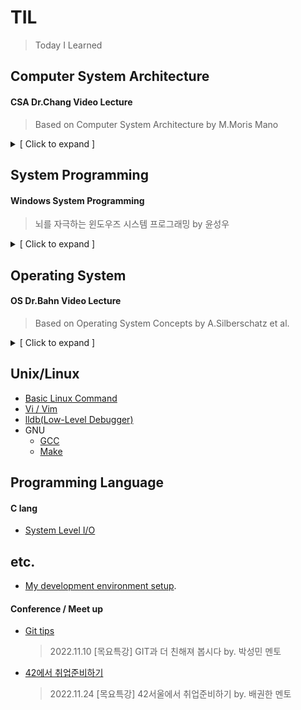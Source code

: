 # TIL
> Today I Learned

## Computer System Architecture
#### CSA Dr.Chang Video Lecture
> Based on Computer System Architecture by M.Moris Mano
<details>
<summary>[ Click to expand ]</summary>

1. [Chapter1 Digital Logit Circuits](./CSA/video_lecture/CSA_Dr_Chang_chapter1.md)
1. [Chapter2 Digital Components](./CSA/video_lecture/CSA_Dr_Chang_chapter2.md)
1. [Chapter3 Data Representation](./CSA/video_lecture/CSA_Dr_Chang_chapter3.md)
1. [Chapter4 Register Transfer and Microoperations](./CSA/video_lecture/CSA_Dr_Chang_chapter4.md)
1. [Chapter5 Basic Computer Organization and Design](./CSA/video_lecture/CSA_Dr_Chang_chapter5.md)
1. [Chapter6 Programming the Basic Computer](./CSA/video_lecture/CSA_Dr_Chang_chapter6.md)
1. [Chapter8 Central Processing Unit](./CSA/video_lecture/CSA_Dr_Chang_chapter8.md)
</details>

## System Programming
#### Windows System Programming
> 뇌를 자극하는 윈도우즈 시스템 프로그래밍 by 윤성우
<details>
<summary>[ Click to expand ]</summary>

1. [Chapter1 컴퓨터 구조에 대한 첫 번째 이야기](./WindowsSP/System_programming_chapter1.md)
1. [Chapter2 아스키코드 vs 유니코드](./WindowsSP/System_programming_chapter2.md)
1. [Chapter3 64비트 기반 프로그래밍](./WindowsSP/System_programming_chapter3.md)
1. [Chapter4 컴퓨터 구조에 대한 두 번째 이야기](./WindowsSP/System_programming_chapter4.md)
1. [Chapter5 프로세스의 생성과 소멸](./WindowsSP/System_programming_chapter5.md)
1. [Chapter6 커널 오브젝트와 오브젝트 핸들](./WindowsSP/System_programming_chapter6.md)
1. [Chapter7 프로세스간 통신(IPC) 1](./WindowsSP/System_programming_chapter7.md)
1. [Chapter8 프로세스간 통신(IPC) 2](./WindowsSP/System_programming_chapter8.md)
1. [Chapter9 ](./WindowsSP/System_programming_chapter9.md)
1. [Chapter10 ](./WindowsSP/System_programming_chapter10.md)
1. [Chapter11 ](./WindowsSP/System_programming_chapter11.md)
1. [Chapter12 ](./WindowsSP/System_programming_chapter12.md)
1. [Chapter13 ](./WindowsSP/System_programming_chapter13.md)
1. [Chapter14 ](./WindowsSP/System_programming_chapter14.md)
1. [Chapter15 ](./WindowsSP/System_programming_chapter15.md)
1. [Chapter16 ](./WindowsSP/System_programming_chapter16.md)
1. [Chapter17 ](./WindowsSP/System_programming_chapter17.md)
1. [Chapter18 ](./WindowsSP/System_programming_chapter18.md)
1. [Chapter19 ](./WindowsSP/System_programming_chapter19.md)
1. [Chapter20 ](./WindowsSP/System_programming_chapter20.md)
1. [Chapter21 ](./WindowsSP/System_programming_chapter21.md)
</details>

## Operating System
#### OS Dr.Bahn Video Lecture
> Based on Operating System Concepts by A.Silberschatz et al.
<details>
<summary>[ Click to expand ]</summary>

1. [Chapter1 Introduction to Operating Systems](./OS/video_lecture/OS_Dr_Bahn_Chapter1.md)
1. [Chapter2 System Structure & Program Execution](./OS/video_lecture/OS_Dr_Bahn_Chapter2.md)
1. [Chapter3 Process](./OS/video_lecture/OS_Dr_Bahn_Chapter3.md)
1. [Chapter4 ](./OS/video_lecture/OS_Dr_Bahn_Chapter4.md)
1. [Chapter5 ](./OS/video_lecture/OS_Dr_Bahn_Chapter5.md)
1. [Chapter6 ](./OS/video_lecture/OS_Dr_Bahn_Chapter6.md)
1. [Chapter7 ](./OS/video_lecture/OS_Dr_Bahn_Chapter7.md)
1. [Chapter8 ](./OS/video_lecture/OS_Dr_Bahn_Chapter8.md)
1. [Chapter9 ](./OS/video_lecture/OS_Dr_Bahn_Chapter9.md)
1. [Chapter10 ](./OS/video_lecture/OS_Dr_Bahn_Chapter10.md)
1. [Chapter11 ](./OS/video_lecture/OS_Dr_Bahn_Chapter11.md)
</details>

## Unix/Linux
- [Basic Linux Command](./Unix/command.md)
- [Vi / Vim](./Unix/vim/vim.md)
- [lldb(Low-Level Debugger)](./Unix/lldb.md)
- GNU
	- [GCC](./Unix/GNU/GCC.md)
	- [Make](./Unix/GNU/make.md)

## Programming Language
#### C lang
- [System Level I/O](./C/system_level_I\O.md)


## etc.
- [My development environment setup](./etc/dev_env_setup.md).

#### Conference / Meet up
- [Git tips](./etc/git_tips.md)

  > 2022.11.10 [목요특강] GIT과 더 친해져 봅시다 by. 박성민 멘토

- [42에서 취업준비하기](./etc/survive_in_42.md)

  > 2022.11.24 [목요특강] 42서울에서 취업준비하기 by. 배권한 멘토
